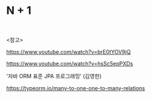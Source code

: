 # N + 1



<br>

<참고>

https://www.youtube.com/watch?v=brE0tYOV9jQ

https://www.youtube.com/watch?v=hsSc5epPXDs

'자바 ORM 표준 JPA 프로그래밍' (김영한)

https://typeorm.io/many-to-one-one-to-many-relations

